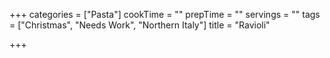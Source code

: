 +++
categories = ["Pasta"]
cookTime = ""
prepTime = ""
servings = ""
tags = ["Christmas", "Needs Work", "Northern Italy"]
title = "Ravioli"

+++
